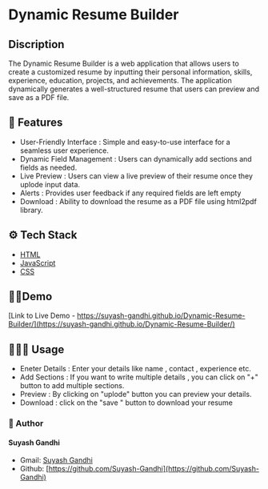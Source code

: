 # Dynamic Resume Builder

## Discription
  
The Dynamic Resume Builder is a web application that allows users to create a customized resume by inputting their personal information, skills, experience, education, projects, and achievements. The application dynamically generates a well-structured resume that users can preview and save as a PDF file.
    
## 🧐 Features    
- User-Friendly Interface : Simple and easy-to-use interface for a seamless user experience.
- Dynamic Field Management : Users can dynamically add sections and fields as needed.
- Live Preview : Users can view a live preview of their resume once they uplode input data.
-  Alerts : Provides user feedback if any required fields are left empty
- Download : Ability to download the resume as a PDF file using html2pdf library.
 
        
## ⚙️ Tech Stack
-  [HTML](https://developer.mozilla.org/en-US/docs/Web/JavaScript)
- [JavaScript](https://developer.mozilla.org/en-US/docs/Web/HTML)
- [CSS](https://developer.mozilla.org/en-US/docs/Web/CSS)
    

## 🧑‍💻Demo  
[Link to Live Demo - https://suyash-gandhi.github.io/Dynamic-Resume-Builder/](https://suyash-gandhi.github.io/Dynamic-Resume-Builder/)
        
## 🧑🏻‍💻 Usage
- Eneter Details : Enter your details like name , contact  , experience etc.
-  Add Sections : If you want to write multiple details , you can click on "+" button to add multiple sections.
- Preview : By clicking on "uplode" button you can preview your details.
- Download : click on the "save "  button to download your resume
        
### 🙇 Author
#### Suyash Gandhi
- Gmail: [Suyash Gandhi](mailto:your.suyash25gandhi@gmail.com)
- Github: [https://github.com/Suyash-Gandhi](https://github.com/Suyash-Gandhi)
